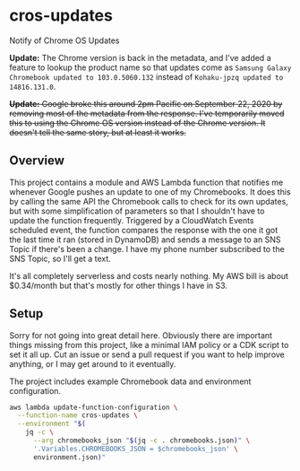 # cros-updates
Notify of Chrome OS Updates

**Update:** The Chrome version is back in the metadata, and I've added a feature to lookup the product name so that updates come as `Samsung Galaxy Chromebook updated to 103.0.5060.132` instead of `Kohaku-jpzq updated to 14816.131.0`.

~~**Update:** Google broke this around 2pm Pacific on September 22, 2020 by removing most of the metadata from the response.
I've temporarily moved this to using the Chrome OS version instead of the Chrome version. It doesn't tell the same story, but at least it works.~~

## Overview
This project contains a module and AWS Lambda function that notifies me
whenever Google pushes an update to one of my Chromebooks. It does this by
calling the same API the Chromebook calls to check for its own updates, but
with some simplification of parameters so that I shouldn't have to update the
function frequently. Triggered by a CloudWatch Events scheduled event, the
function compares the response with the one it got the last time it ran (stored
in DynamoDB) and sends a message to an SNS Topic if there's been a change. I
have my phone number subscribed to the SNS Topic, so I'll get a text.

It's all completely serverless and costs nearly nothing. My AWS bill is about
$0.34/month but that's mostly for other things I have in S3.

## Setup
Sorry for not going into great detail here. Obviously there are important
things missing from this project, like a minimal IAM policy or a CDK script to
set it all up. Cut an issue or send a pull request if you want to help improve
anything, or I may get around to it eventually.

The project includes example Chromebook data and environment configuration.

```sh
aws lambda update-function-configuration \
  --function-name cros-updates \
  --environment "$(
    jq -c \
      --arg chromebooks_json "$(jq -c . chromebooks.json)" \
      '.Variables.CHROMEBOOKS_JSON = $chromebooks_json' \
      environment.json)"
```
